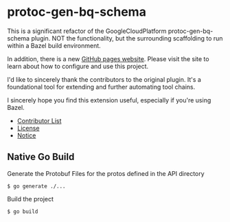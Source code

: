 # protoc-gen-bq-schema

This is a significant refactor of the GoogleCloudPlatform protoc-gen-bq-schema 
plugin. NOT the functionality, but the surrounding scaffolding to run within
a Bazel build environment.

In addition, there is a new [GitHub pages website](https://rrmcguinness.github.io/protoc-gen-bq-schema).
Please visit the site to learn about how to configure and use this project.

I'd like to sincerely thank the contributors to the original plugin. It's a
foundational tool for extending and further automating tool chains.

I sincerely hope you find this extension useful, especially if you're using Bazel.

* [Contributor List](https://rrmcguinness.github.io/protoc-gen-bq-schema/contributors/)
* [License](LICENSE)
* [Notice](NOTICE)

## Native Go Build

Generate the Protobuf Files for the protos defined in the API directory
```shell
$ go generate ./...
```

Build the project
```shell
$ go build
```



